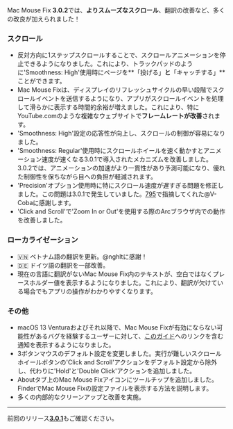 Mac Mouse Fix **3.0.2**では、**よりスムーズなスクロール**、翻訳の改善など、多くの改良が加えられました！

### スクロール

- 反対方向に1ステップスクロールすることで、スクロールアニメーションを停止できるようになりました。これにより、トラックパッドのように'Smoothness: High'使用時にページを**「投げる」**と**「キャッチする」**ことができます。
- Mac Mouse Fixは、ディスプレイのリフレッシュサイクルの早い段階でスクロールイベントを送信するようになり、アプリがスクロールイベントを処理して滑らかに表示する時間的余裕が増えました。これにより、特にYouTube.comのような複雑なウェブサイトで**フレームレートが改善**されます。
- 'Smoothness: High'設定の応答性が向上し、スクロールの制御が容易になりました。
- 'Smoothness: Regular'使用時にスクロールホイールを速く動かすとアニメーション速度が速くなる3.0.1で導入されたメカニズムを改善しました。3.0.2では、アニメーションの加速がより一貫性があり予測可能になり、優れた制御性を保ちながら目への負担が軽減されます。
- 'Precision'オプション使用時に特にスクロール速度が遅すぎる問題を修正しました。この問題は3.0.1で発生していました。[795](https://github.com/noah-nuebling/mac-mouse-fix/issues/795)で指摘してくれた@V-Cobaに感謝します。
- 'Click and Scroll'で'Zoom In or Out'を使用する際のArcブラウザ内での動作を改善しました。

### ローカライゼーション

- 🇻🇳 ベトナム語の翻訳を更新。@nghltに感謝！
- 🇩🇪 ドイツ語の翻訳を一部改善。
- 現在の言語に翻訳がないMac Mouse Fix内のテキストが、空白ではなくプレースホルダー値を表示するようになりました。これにより、翻訳が欠けている場合でもアプリの操作がわかりやすくなります。

### その他

- macOS 13 Venturaおよびそれ以降で、Mac Mouse Fixが有効にならない可能性があるバグを経験するユーザーに対して、[このガイド](https://github.com/noah-nuebling/mac-mouse-fix/discussions/861)へのリンクを含む通知を表示するようになりました。
- 3ボタンマウスのデフォルト設定を変更しました。実行が難しいスクロールホイールボタンの'Click and Scroll'アクションをデフォルト設定から除外し、代わりに'Hold'と'Double Click'アクションを追加しました。
- Aboutタブ上のMac Mouse Fixアイコンにツールチップを追加しました。FinderでMac Mouse Fixの設定ファイルを表示する方法を説明します。
- 多くの内部的なクリーンアップと改善を実施。

---

前回のリリース[**3.0.1**](https://github.com/noah-nuebling/mac-mouse-fix/releases/tag/3.0.1)もご確認ください。